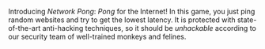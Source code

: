 Introducing *Network Pong*: *Pong* for the Internet! In this game, you just ping random websites and try to get the lowest latency. It is protected with state-of-the-art anti-hacking techniques, so it should be *unhackable* according to our security team of well-trained monkeys and felines.
